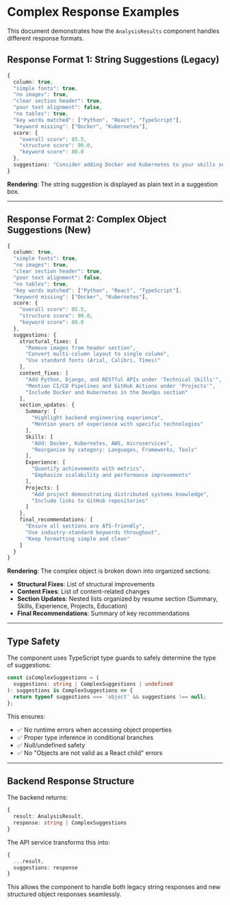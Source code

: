 # Complex Response Examples

This document demonstrates how the `AnalysisResults` component handles different response formats.

## Response Format 1: String Suggestions (Legacy)

```typescript
{
  column: true,
  "simple fonts": true,
  "no images": true,
  "clear section header": true,
  "poor text alignment": false,
  "no tables": true,
  "key words matched": ["Python", "React", "TypeScript"],
  "keyword missing": ["Docker", "Kubernetes"],
  score: {
    "overall score": 85.5,
    "structure score": 90.0,
    "keyword score": 80.0
  },
  suggestions: "Consider adding Docker and Kubernetes to your skills section..."
}
```

**Rendering**: The string suggestion is displayed as plain text in a suggestion box.

---

## Response Format 2: Complex Object Suggestions (New)

```typescript
{
  column: true,
  "simple fonts": true,
  "no images": true,
  "clear section header": true,
  "poor text alignment": false,
  "no tables": true,
  "key words matched": ["Python", "React", "TypeScript"],
  "keyword missing": ["Docker", "Kubernetes"],
  score: {
    "overall score": 85.5,
    "structure score": 90.0,
    "keyword score": 80.0
  },
  suggestions: {
    structural_fixes: [
      "Remove images from header section",
      "Convert multi-column layout to single column",
      "Use standard fonts (Arial, Calibri, Times)"
    ],
    content_fixes: [
      "Add Python, Django, and RESTful APIs under 'Technical Skills'",
      "Mention CI/CD Pipelines and GitHub Actions under 'Projects'",
      "Include Docker and Kubernetes in the DevOps section"
    ],
    section_updates: {
      Summary: [
        "Highlight backend engineering experience",
        "Mention years of experience with specific technologies"
      ],
      Skills: [
        "Add: Docker, Kubernetes, AWS, microservices",
        "Reorganize by category: Languages, Frameworks, Tools"
      ],
      Experience: [
        "Quantify achievements with metrics",
        "Emphasize scalability and performance improvements"
      ],
      Projects: [
        "Add project demonstrating distributed systems knowledge",
        "Include links to GitHub repositories"
      ]
    },
    final_recommendations: [
      "Ensure all sections are ATS-friendly",
      "Use industry-standard keywords throughout",
      "Keep formatting simple and clean"
    ]
  }
}
```

**Rendering**: The complex object is broken down into organized sections:
- **Structural Fixes**: List of structural improvements
- **Content Fixes**: List of content-related changes
- **Section Updates**: Nested lists organized by resume section (Summary, Skills, Experience, Projects, Education)
- **Final Recommendations**: Summary of key recommendations

---

## Type Safety

The component uses TypeScript type guards to safely determine the type of suggestions:

```typescript
const isComplexSuggestions = (
  suggestions: string | ComplexSuggestions | undefined
): suggestions is ComplexSuggestions => {
  return typeof suggestions === 'object' && suggestions !== null;
};
```

This ensures:
- ✅ No runtime errors when accessing object properties
- ✅ Proper type inference in conditional branches
- ✅ Null/undefined safety
- ✅ No "Objects are not valid as a React child" errors

---

## Backend Response Structure

The backend returns:
```typescript
{
  result: AnalysisResult,
  response: string | ComplexSuggestions
}
```

The API service transforms this into:
```typescript
{
  ...result,
  suggestions: response
}
```

This allows the component to handle both legacy string responses and new structured object responses seamlessly.
